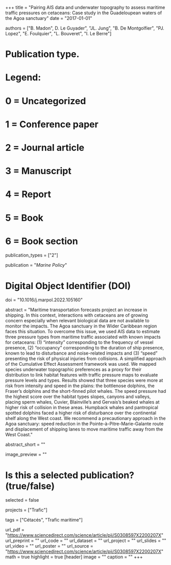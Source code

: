 +++
title = "Pairing AIS data and underwater topography to assess maritime traffic pressures on cetaceans: Case study in the Guadeloupean waters of the Agoa sanctuary"
date = "2017-01-01"


authors = ["B. Madon", D. Le Guyader", "JL. Jung", "B. De Montgolfier", "PJ. Lopez", "E. Foulquier", "L. Bouveret", "I. Le Berre"]

# Publication type.
# Legend:
# 0 = Uncategorized
# 1 = Conference paper
# 2 = Journal article
# 3 = Manuscript
# 4 = Report
# 5 = Book
# 6 = Book section
publication_types = ["2"]

publication = "*Marine Policy*" 

# Digital Object Identifier (DOI)
doi = "10.1016/j.marpol.2022.105160"

abstract = "Maritime transportation forecasts project an increase in shipping. In this context, interactions with cetaceans are of growing concern especially when relevant biological data are not available to monitor the impacts. The Agoa sanctuary in the Wider Caribbean region faces this situation. To overcome this issue, we used AIS data to estimate three pressure types from maritime traffic associated with known impacts for cetaceans: (1) “intensity” corresponding to the frequency of vessel presence, (2) “occupancy” corresponding to the duration of ship presence, known to lead to disturbance and noise-related impacts and (3) “speed” presenting the risk of physical injuries from collisions. A simplified approach of the Cumulative Effect Assessment framework was used. We mapped species underwater topographic preferences as a proxy for their distribution to link habitat features with traffic pressure maps to evaluate pressure levels and types. Results showed that three species were more at risk from intensity and speed in the plains: the bottlenose dolphins, the Fraser’s dolphins and the short-finned pilot whales. The speed pressure had the highest score over the habitat types slopes, canyons and valleys, placing sperm whales, Cuvier, Blainville’s and Gervais’s beaked whales at higher risk of collision in these areas. Humpback whales and pantropical spotted dolphins faced a higher risk of disturbance over the continental shelf along the West coast. We recommend a precautionary approach in the Agoa sanctuary: speed reduction in the Pointe-à-Pitre-Marie-Galante route and displacement of shipping lanes to move maritime traffic away from the West Coast."

abstract_short = ""

image_preview = ""

# Is this a selected publication? (true/false)
selected = false

projects = ["Trafic"]

tags = ["Cétacés", "Trafic maritime"]

url_pdf = "https://www.sciencedirect.com/science/article/pii/S0308597X2200207X"
url_preprint = ""
url_code = ""
url_dataset = ""
url_project = ""
url_slides = ""
url_video = ""
url_poster = ""
url_source = "https://www.sciencedirect.com/science/article/pii/S0308597X2200207X"
math = true
highlight = true
[header]
image = ""
caption = ""
+++

